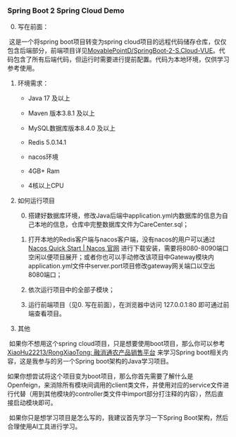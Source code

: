 ### Spring Boot 2 Spring Cloud Demo

0. 写在前面：

​    这是一个将spring boot项目转变为spring cloud项目的远程代码储存仓库，仅仅包含后端部分，前端项目详见[MovablePointD/SpringBoot-2-S.Cloud-VUE](https://github.com/MovablePointD/SpringBoot-2-S.Cloud-VUE)。代码包含了所有后端代码，但运行时需要进行提前配置。代码为本地环境，仅供学习参考使用。

1. 环境需求：

   * Java 17 及以上
   * Maven 版本3.8.1 及以上
   * MySQL数据库版本8.4.0 及以上
   * Redis 5.0.14.1
   * nacos环境

   * 4GB+ Ram

   * 4核以上CPU

2. 如何运行项目

   0. 搭建好数据库环境，修改Java后端中application.yml内数据库的信息为自己本地的信息，仓库中完整数据库文件为CareCenter.sql；

   1. 打开本地的Redis客户端与nacos客户端，没有nacos的用户可以通过 [Nacos Quick Start | Nacos 官网](https://nacos.io/en/docs/next/quickstart/quick-start/?spm=5238cd80.cff869d.0.0.237f7e84WaDDJE) 进行下载安装，需要将8080-8090端口空闲以便项目展开；或者你也可以手动修改该项目中Gateway模块内application.yml文件中server.port项目修改gateway网关端口以空出8080端口；

   2. 依次运行项目中的全部子模块；
   3. 运行前端项目（见0. 写在前面），在浏览器中访问 127.0.0.1:80 即可通过前端查看项目。

3. 其他

​    如果你不想用这个spring cloud项目，只是想要使用boot项目，那么你可以参考 [XiaoHu22213/RongXiaoTong: 融消通农产品销售平台](https://github.com/XiaoHu22213/RongXiaoTong) 来学习Spring boot相关内容，这是我参与的另一个Spring boot架构的Java学习项目。

​    如果你想尝试将这个项目变为boot项目，那么你首先需要了解什么是Openfeign，来消除所有模块间调用的client类文件，并使用对应的service文件进行代替（用到其他模块的controller类文件中import部分打注释的内容），然后直接启动模块即可。

​    如果你只是想学习项目是怎么写的，我建议首先学习一下Spring Boot架构，然后合理使用AI工具进行学习。

